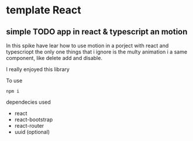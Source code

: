 # template React

## simple TODO app in react & typescript an motion

In this spike have lear how to use motion in a porject with react and typescriopt the only one things that i ignore is the multy animation i a same component, like delete add and disable.

I really  enjoyed this library

To use

```
npm i
```

dependecies used

* react
* react-bootstrap
* react-router
* uuid (optional)
